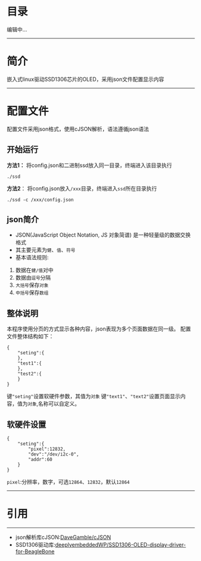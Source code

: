 # 目录
编辑中...

---
# 简介
嵌入式linux驱动SSD1306芯片的OLED，采用json文件配置显示内容

---
# 配置文件
配置文件采用json格式，使用cJSON解析，语法遵循json语法

## 开始运行
**方法1：**
将config.json和二进制ssd放入同一目录，终端进入该目录执行
```
./ssd
```
**方法2**：
将config.json放入`/xxx`目录，终端进入`ssd`所在目录执行
```
./ssd -c /xxx/config.json
```

## json简介
* JSON(JavaScript Object Notation, JS 对象简谱) 是一种轻量级的数据交换格式
* 其主要元素为`健`、`值`、`符号`
* 基本语法规则:
1. 数据在`健/值`对中
2. 数据由`逗号`分隔
3. `大括号`保存`对象`
4. `中括号`保存`数组`

## 整体说明
本程序使用分页的方式显示各种内容，json表现为多个页面数据在同一级。
配置文件整体结构如下：
```
{
	"seting":{
	},
	"test1":{
	},
	"test2":{
	}
}
```
键`"seting"`设置软硬件参数，其值为`对象`
键`"text1"`、`"text2"`设置页面显示内容，值为`对象`,名称可以自定义。

## 软硬件设置
```
{
	"seting":{
		"pixel":12832,
		"dev":"/dev/i2c-0",
		"addr":60
	}
}
```
`pixel`:分辨率，数字，可选`12864`、`12832`，默认`12864`

---

# 引用
---
 * json解析库cJSON:[DaveGamble/cJSON](https://github.com/DaveGamble/cJSON)
 * SSD1306驱动库:[deeplyembeddedWP/SSD1306-OLED-display-driver-for-BeagleBone](https://github.com/deeplyembeddedWP/SSD1306-OLED-display-driver-for-BeagleBone)
